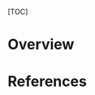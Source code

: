 [TOC]

# Overview


# References

[wiki]: https://en.wikipedia.org/wiki/Embedded_system
[embeddedrelated]: https://www.embeddedrelated.com/
